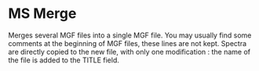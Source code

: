 # MS Merge

Merges several MGF files into a single MGF file.
You may usually find some comments at the beginning of MGF files, these lines are not kept.
Spectra are directly copied to the new file, with only one modification : the name of the file is added to the TITLE field.

